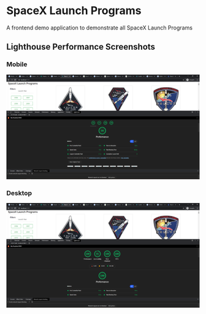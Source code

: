 # SpaceX Launch Programs
A frontend demo application to demonstrate all SpaceX Launch Programs

## Lighthouse Performance Screenshots

### Mobile
![Screenshot](Mobile%20Performance%201.PNG)

### Desktop
![Screenshot](Desktop%20Performance%20Score.PNG)
